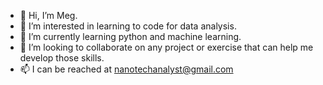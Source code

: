 - 👋 Hi, I’m Meg.
- 👀 I’m interested in learning to code for data analysis.
- 🌱 I’m currently learning python and machine learning.
- 💞️ I’m looking to collaborate on any project or exercise that can help me develop those skills.
- 📫 I can be reached at nanotechanalyst@gmail.com
